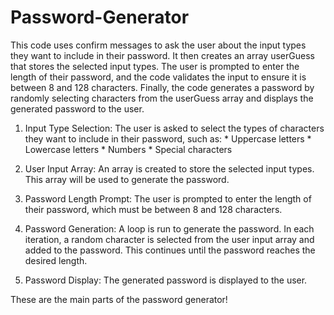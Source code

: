 # Password-Generator
This code uses confirm messages to ask the user about the input types they want to include in their password. It then creates an array userGuess that stores the selected input types. The user is prompted to enter the length of their password, and the code validates the input to ensure it is between 8 and 128 characters. Finally, the code generates a password by randomly selecting characters from the userGuess array and displays the generated password to the user.

1. Input Type Selection: The user is asked to select the types of characters they want to include in their password, such as: * Uppercase letters * Lowercase letters * Numbers * Special characters

2. User Input Array: An array is created to store the selected input types. This array will be used to generate the password.

3. Password Length Prompt: The user is prompted to enter the length of their password, which must be between 8 and 128 characters.

4. Password Generation: A loop is run to generate the password. In each iteration, a random character is selected from the user input array and added to the password. This continues until the password reaches the desired length.

5. Password Display: The generated password is displayed to the user.

These are the main parts of the password generator!